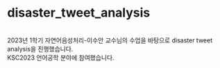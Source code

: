 # disaster_tweet_analysis
<br/>
2023년 1학기 자연어음성처리-이수안 교수님의 수업을 바탕으로 disaster tweet analysis을 진행했습니다.<br/>
KSC2023 언어공학 분야에 참여했습니다.
